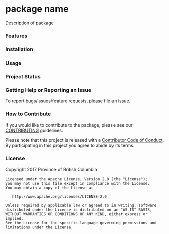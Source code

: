 <!-- You can either use this README.md directly or you can generate the repository .md file using README.Rmd and `knitr`. If the latter approach, which is useful for stitching code and text together in your README, please edit the .Rmd file only.

Add a project state badge

See <https://github.com/BCDevExchange/Our-Project-Docs/blob/master/discussion/projectstates.md> 
If you have bcgovr installed and you use RStudio, click the 'Insert BCDevex Badge' Addin.
-->

package name
============

Description of package

### Features

### Installation

### Usage

### Project Status

### Getting Help or Reporting an Issue

To report bugs/issues/feature requests, please file an [issue](https://github.com/bcgov/%3Cpkg-name%3E/issues/).

### How to Contribute

If you would like to contribute to the package, please see our [CONTRIBUTING](CONTRIBUTING.md) guidelines.

Please note that this project is released with a [Contributor Code of Conduct](CODE_OF_CONDUCT.md). By participating in this project you agree to abide by its terms.

### License

Copyright 2017 Province of British Columbia

    Licensed under the Apache License, Version 2.0 (the "License");
    you may not use this file except in compliance with the License.
    You may obtain a copy of the License at 

       http://www.apache.org/licenses/LICENSE-2.0

    Unless required by applicable law or agreed to in writing, software
    distributed under the License is distributed on an "AS IS" BASIS,
    WITHOUT WARRANTIES OR CONDITIONS OF ANY KIND, either express or implied.
    See the License for the specific language governing permissions and
    limitations under the License.


